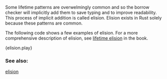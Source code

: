 Some lifetime patterns are overwelmingly common and so the borrow checker 
will implicitly add them to save typing and to improve readability. 
This process of implicit addition is called elision. Elision exists in Rust
solely because these patterns are common.

The following code shows a few examples of elision. For a more comprehensive 
description of elision, see [lifetime elision][elision] in the book.

{elision.play}

### See also:

[elision][elision]

[elision]: https://doc.rust-lang.org/book/lifetimes.html#lifetime-elision
